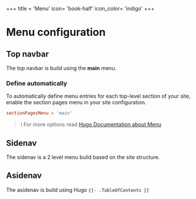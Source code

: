 +++
title = 'Menu'
icon= 'book-half'
icon_color= 'indigo'
+++

# Menu configuration

## Top navbar

The top navbar is build using the **main** menu.  

### Define automatically 
To automatically define menu entries for each top-level section of your site, enable the section pages menu in your site configuration.

```toml
sectionPagesMenu = 'main'
```

> i For more options read [Hugo Documentation about Menu](https://gohugo.io/content-management/menus/)

## Sidenav 

The sidenav is a 2 level menu build based on the site structure.

## Asidenav

The asidenav is build using Hugo ```{{- .TableOfContents }}```
